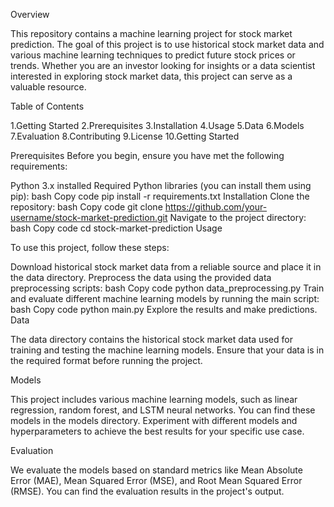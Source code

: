 Overview

This repository contains a machine learning project for stock market prediction. The goal of this project is to use historical stock market data and various machine learning techniques to predict future stock prices or trends. Whether you are an investor looking for insights or a data scientist interested in exploring stock market data, this project can serve as a valuable resource.

Table of Contents

1.Getting Started
2.Prerequisites
3.Installation
4.Usage
5.Data
6.Models
7.Evaluation
8.Contributing
9.License
10.Getting Started

Prerequisites
Before you begin, ensure you have met the following requirements:

Python 3.x installed
Required Python libraries (you can install them using pip):
bash
Copy code
pip install -r requirements.txt
Installation
Clone the repository:
bash
Copy code
git clone https://github.com/your-username/stock-market-prediction.git
Navigate to the project directory:
bash
Copy code
cd stock-market-prediction
Usage

To use this project, follow these steps:

Download historical stock market data from a reliable source and place it in the data directory.
Preprocess the data using the provided data preprocessing scripts:
bash
Copy code
python data_preprocessing.py
Train and evaluate different machine learning models by running the main script:
bash
Copy code
python main.py
Explore the results and make predictions.
Data

The data directory contains the historical stock market data used for training and testing the machine learning models. Ensure that your data is in the required format before running the project.

Models

This project includes various machine learning models, such as linear regression, random forest, and LSTM neural networks. You can find these models in the models directory. Experiment with different models and hyperparameters to achieve the best results for your specific use case.

Evaluation

We evaluate the models based on standard metrics like Mean Absolute Error (MAE), Mean Squared Error (MSE), and Root Mean Squared Error (RMSE). You can find the evaluation results in the project's output.


